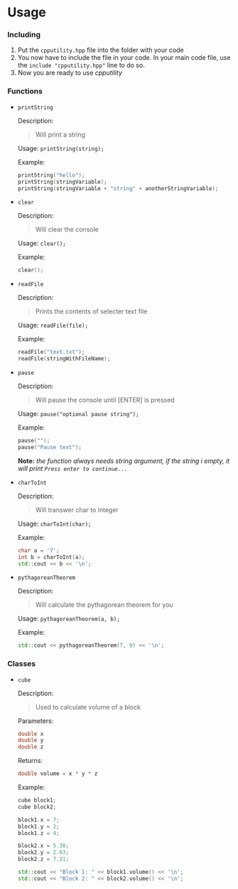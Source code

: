# Usage

### Including
1. Put the `cpputility.hpp` file into the folder with your code
2. You now have to include the file in your code. In your main code file, use the `include "cpputility.hpp"` line to do so.
3. Now you are ready to use *cpputility*

### Functions
- `printString`

    Description:
    > Will print a string

    Usage: `printString(string);`

    Example:
    ```c++
    printString("hello");
    printString(stringVariable);
    printString(stringVariable + "string" + anotherStringVariable);
    ```
- `clear`

    Description:
    > Will clear the console

    Usage: `clear();`

    Example:
    ```c++
    clear();
    ```
- `readFile`

    Description:
    > Prints the contents of selecter text file

    Usage: `readFile(file);`

    Example:
    ```c++
    readFile("text.txt");
    readFile(stringWithFileName);
    ```

- `pause`

    Description:
    > Will pause the console until [ENTER] is pressed

    Usage: `pause("optional pause string");`

    Example:
    ```c++
    pause("");
    pause("Pause text");
    ```

    **Note:** *the function always needs string argument, if the string i empty, it will print `Press enter to continue...`*

- `charToInt`

    Description:
    > Will transwer char to integer

    Usage: `charToInt(char);`

    Example:
    ```c++
    char a = '7';
    int b = charToInt(a);
    std::cout << b << '\n';
    ```

- `pythagoreanTheorem`

    Description:
    > Will calculate the pythagorean theorem for you

    Usage: `pythagoreanTheorem(a, b);`

    Example:
    ```c++
    std::cout << pythagoreanTheorem(7, 9) << '\n';
    ```

### Classes
- `cube`

    Description:
    > Used to calculate volume of a block

    Parameters:
    ```c++
    double x
    double y
    double z
    ```

    Returns:
    ```c++
    double volume = x * y * z
    ```

    Example:
    ```c++
    cube block1;
    cube block2;

    block1.x = 7;
    block1.y = 2;
    block1.z = 4;

    block2.x = 5.38;
    block2.y = 2.63;
    block2.z = 7.21;

    std::cout << "Block 1: " << block1.volume() << '\n';
    std::cout << "Block 2: " << block2.volume() << '\n';
    ```
